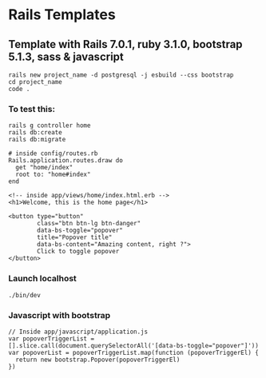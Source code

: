 # Rails Templates


## Template with Rails 7.0.1, ruby 3.1.0, bootstrap 5.1.3, sass & javascript
```
rails new project_name -d postgresql -j esbuild --css bootstrap
cd project_name
code .
```

### To test this:
```
rails g controller home
rails db:create
rails db:migrate
```
```
# inside config/routes.rb  
Rails.application.routes.draw do  
  get "home/index"  
  root to: "home#index"  
end  
```
```
<!-- inside app/views/home/index.html.erb -->
<h1>Welcome, this is the home page</h1>

<button type="button"
        class="btn btn-lg btn-danger"
        data-bs-toggle="popover"
        title="Popover title"
        data-bs-content="Amazing content, right ?">
        Click to toggle popover
</button>
```

### Launch localhost 
```
./bin/dev
```
### Javascript with bootstrap
```
// Inside app/javascript/application.js
var popoverTriggerList = [].slice.call(document.querySelectorAll('[data-bs-toggle="popover"]'))
var popoverList = popoverTriggerList.map(function (popoverTriggerEl) {
  return new bootstrap.Popover(popoverTriggerEl)
})
```
